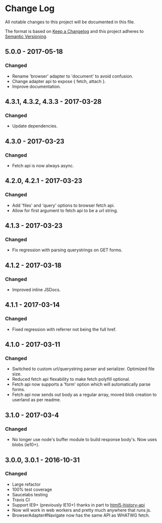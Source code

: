 # Change Log
All notable changes to this project will be documented in this file.

The format is based on [Keep a Changelog](http://keepachangelog.com/)
and this project adheres to [Semantic Versioning](http://semver.org/).

## 5.0.0 - 2017-05-18
### Changed
- Rename 'browser' adapter to 'document' to avoid confusion.
- Change adapter api to expose { fetch, attach }.
- Improve documentation.

## 4.3.1, 4.3.2, 4.3.3 - 2017-03-28
### Changed
- Update dependencies.

## 4.3.0 - 2017-03-23
### Changed
- Fetch api is now always async.

## 4.2.0, 4.2.1 - 2017-03-23
### Changed
- Add 'files' and 'query' options to browser fetch api.
- Allow for first argument to fetch api to be a url string.

## 4.1.3 - 2017-03-23
### Changed
- Fix regression with parsing querystrings on GET forms.

## 4.1.2 - 2017-03-18
### Changed
- Improved inline JSDocs.

## 4.1.1 - 2017-03-14
### Changed
- Fixed regression with referrer not being the full href.

## 4.1.0 - 2017-03-11
### Changed
- Switched to custom url/querystring parser and serializer. Optimized file size.
- Reduced fetch api flexability to make fetch polyfill optional.
- Fetch api now supports a 'form' option which will automatically parse forms.
- Fetch api now sends out body as a regular array, moved blob creation to userland as per readme.

## 3.1.0 - 2017-03-4
### Changed
- No longer use node's buffer module to build response body's. Now uses blobs (ie10+).


## 3.0.0, 3.0.1 - 2016-10-31
### Changed
- Large refactor
- 100% test coverage
- Saucelabs testing
- Travis CI
- Support IE9+ (previously IE10+) thanks in part to [html5-history-api](https://github.com/devote/HTML5-History-API)
- Now will work in web workers and pretty much anywhere that runs js.
- BrowserAdapter#Navigate now has the same API as WHATWG fetch.
